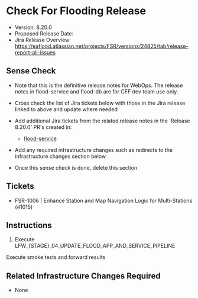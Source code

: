 # Check For Flooding Release

- Version: 8.20.0
- Proposed Release Date: 
- Jira Release Overview: https://eaflood.atlassian.net/projects/FSR/versions/24825/tab/release-report-all-issues

## Sense Check

- Note that this is the definitive release notes for WebOps. The release notes in flood-service and flood-db are for CFF dev team use only.
- Cross check the list of Jira tickets below with those in the Jira release linked to above and update where needed
- Add additional Jira tickets from the related release notes in the 'Release 8.20.0' PR's created in:
  - [flood-service](https://github.com/DEFRA/flood-service)

- Add any required infrastructure changes such as redirects to the infrastructure changes section below
- Once this sense check is done, delete this section

## Tickets


  
- FSR-1006 | Enhance Station and Map Navigation Logic for Multi-Stations (#1015)
  


## Instructions


1. Execute LFW_{STAGE}_04_UPDATE_FLOOD_APP_AND_SERVICE_PIPELINE


Execute smoke tests and forward results

## Related Infrastructure Changes Required

- None

